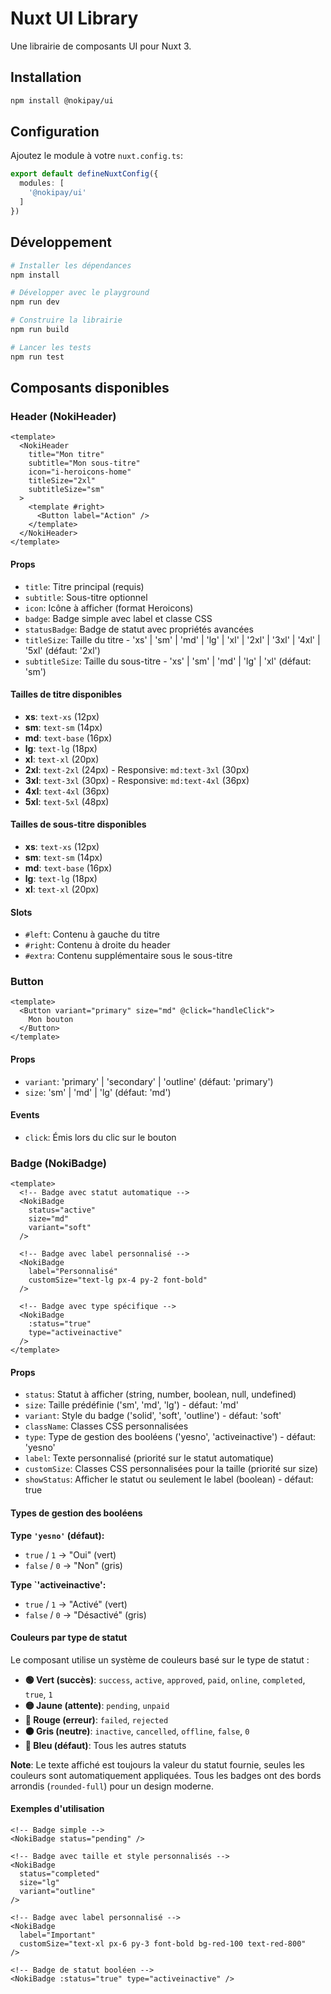 # Nuxt UI Library

Une librairie de composants UI pour Nuxt 3.

## Installation

```bash
npm install @nokipay/ui
```

## Configuration

Ajoutez le module à votre `nuxt.config.ts`:

```ts
export default defineNuxtConfig({
  modules: [
    '@nokipay/ui'
  ]
})
```

## Développement

```bash
# Installer les dépendances
npm install

# Développer avec le playground
npm run dev

# Construire la librairie
npm run build

# Lancer les tests
npm run test
```

## Composants disponibles

### Header (NokiHeader)

```vue
<template>
  <NokiHeader 
    title="Mon titre" 
    subtitle="Mon sous-titre"
    icon="i-heroicons-home"
    titleSize="2xl"
    subtitleSize="sm"
  >
    <template #right>
      <Button label="Action" />
    </template>
  </NokiHeader>
</template>
```

#### Props

- `title`: Titre principal (requis)
- `subtitle`: Sous-titre optionnel
- `icon`: Icône à afficher (format Heroicons)
- `badge`: Badge simple avec label et classe CSS
- `statusBadge`: Badge de statut avec propriétés avancées
- `titleSize`: Taille du titre - 'xs' | 'sm' | 'md' | 'lg' | 'xl' | '2xl' | '3xl' | '4xl' | '5xl' (défaut: '2xl')
- `subtitleSize`: Taille du sous-titre - 'xs' | 'sm' | 'md' | 'lg' | 'xl' (défaut: 'sm')

#### Tailles de titre disponibles

- **xs**: `text-xs` (12px)
- **sm**: `text-sm` (14px) 
- **md**: `text-base` (16px)
- **lg**: `text-lg` (18px)
- **xl**: `text-xl` (20px)
- **2xl**: `text-2xl` (24px) - Responsive: `md:text-3xl` (30px)
- **3xl**: `text-3xl` (30px) - Responsive: `md:text-4xl` (36px)
- **4xl**: `text-4xl` (36px)
- **5xl**: `text-5xl` (48px)

#### Tailles de sous-titre disponibles

- **xs**: `text-xs` (12px)
- **sm**: `text-sm` (14px)
- **md**: `text-base` (16px)
- **lg**: `text-lg` (18px)
- **xl**: `text-xl` (20px)

#### Slots

- `#left`: Contenu à gauche du titre
- `#right`: Contenu à droite du header
- `#extra`: Contenu supplémentaire sous le sous-titre

### Button

```vue
<template>
  <Button variant="primary" size="md" @click="handleClick">
    Mon bouton
  </Button>
</template>
```

#### Props

- `variant`: 'primary' | 'secondary' | 'outline' (défaut: 'primary')
- `size`: 'sm' | 'md' | 'lg' (défaut: 'md')

#### Events

- `click`: Émis lors du clic sur le bouton

### Badge (NokiBadge)

```vue
<template>
  <!-- Badge avec statut automatique -->
  <NokiBadge 
    status="active" 
    size="md" 
    variant="soft" 
  />
  
  <!-- Badge avec label personnalisé -->
  <NokiBadge 
    label="Personnalisé" 
    customSize="text-lg px-4 py-2 font-bold" 
  />
  
  <!-- Badge avec type spécifique -->
  <NokiBadge 
    :status="true" 
    type="activeinactive" 
  />
</template>
```

#### Props

- `status`: Statut à afficher (string, number, boolean, null, undefined)
- `size`: Taille prédéfinie ('sm', 'md', 'lg') - défaut: 'md'
- `variant`: Style du badge ('solid', 'soft', 'outline') - défaut: 'soft'
- `className`: Classes CSS personnalisées
- `type`: Type de gestion des booléens ('yesno', 'activeinactive') - défaut: 'yesno'
- `label`: Texte personnalisé (priorité sur le statut automatique)
- `customSize`: Classes CSS personnalisées pour la taille (priorité sur size)
- `showStatus`: Afficher le statut ou seulement le label (boolean) - défaut: true

#### Types de gestion des booléens

**Type `'yesno'` (défaut):**
- `true` / `1` → "Oui" (vert)
- `false` / `0` → "Non" (gris)

**Type `'activeinactive':**
- `true` / `1` → "Activé" (vert)
- `false` / `0` → "Désactivé" (gris)

#### Couleurs par type de statut

Le composant utilise un système de couleurs basé sur le type de statut :

- **🟢 Vert (succès)**: `success`, `active`, `approved`, `paid`, `online`, `completed`, `true`, `1`
- **🟡 Jaune (attente)**: `pending`, `unpaid`
- **🔴 Rouge (erreur)**: `failed`, `rejected`
- **⚫ Gris (neutre)**: `inactive`, `cancelled`, `offline`, `false`, `0`
- **🔵 Bleu (défaut)**: Tous les autres statuts

**Note**: Le texte affiché est toujours la valeur du statut fournie, seules les couleurs sont automatiquement appliquées. Tous les badges ont des bords arrondis (`rounded-full`) pour un design moderne.

#### Exemples d'utilisation

```vue
<!-- Badge simple -->
<NokiBadge status="pending" />

<!-- Badge avec taille et style personnalisés -->
<NokiBadge 
  status="completed" 
  size="lg" 
  variant="outline" 
/>

<!-- Badge avec label personnalisé -->
<NokiBadge 
  label="Important" 
  customSize="text-xl px-6 py-3 font-bold bg-red-100 text-red-800" 
/>

<!-- Badge de statut booléen -->
<NokiBadge :status="true" type="activeinactive" />
```
